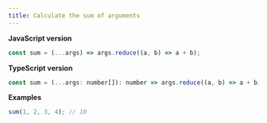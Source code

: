 ```yaml
---
title: Calculate the sum of arguments
---
```


**JavaScript version**

```js
const sum = (...args) => args.reduce((a, b) => a + b);
```

**TypeScript version**

```js
const sum = (...args: number[]): number => args.reduce((a, b) => a + b);
```

**Examples**

```js
sum(1, 2, 3, 4); // 10
```
